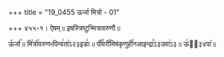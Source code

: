 +++
title = "19_0455 ऊर्जा मित्रो - 01"

+++
४५५-१। ऐषम्॥ इषस्त्रिष्टुभ्मित्रावरुणौ॥

ऊ꣤र्जा꣥॥ मि꣡त्रो꣯वरुणᳲपिन्व꣢ता꣡ऽ२३इडाः꣢॥ पी꣡꣯वरी꣯मिषंकृणुही꣯नआइन्द्रा꣭ऽ३उवा꣢ऽ३॥ ऊ꣢ऽ᳐३४पा꣥॥